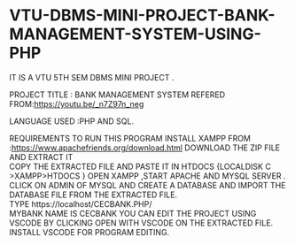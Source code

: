 # VTU-DBMS-MINI-PROJECT-BANK-MANAGEMENT-SYSTEM-USING-PHP
IT IS A VTU 5TH SEM DBMS MINI PROJECT . 

PROJECT TITLE : BANK MANAGEMENT SYSTEM REFERED FROM:https://youtu.be/_n7Z97n_neg 


LANGUAGE USED :PHP AND SQL. 





REQUIREMENTS TO RUN THIS PROGRAM 
INSTALL XAMPP FROM :https://www.apachefriends.org/download.html
DOWNLOAD THE ZIP FILE AND EXTRACT IT  
COPY THE EXTRACTED FILE AND PASTE IT IN HTDOCS {LOCALDISK C >XAMPP>HTDOCS } 
OPEN XAMPP ,START APACHE AND MYSQL SERVER . CLICK ON ADMIN OF MYSQL AND CREATE A DATABASE AND IMPORT THE DATABASE FILE FROM THE EXTRACTED FILE.  
TYPE https://localhost/CECBANK.PHP/  
MYBANK NAME IS CECBANK YOU CAN EDIT THE PROJECT USING VSCODE BY CLICKING OPEN WITH VSCODE ON THE EXTRACTED FILE.  
INSTALL VSCODE FOR PROGRAM EDITING.
